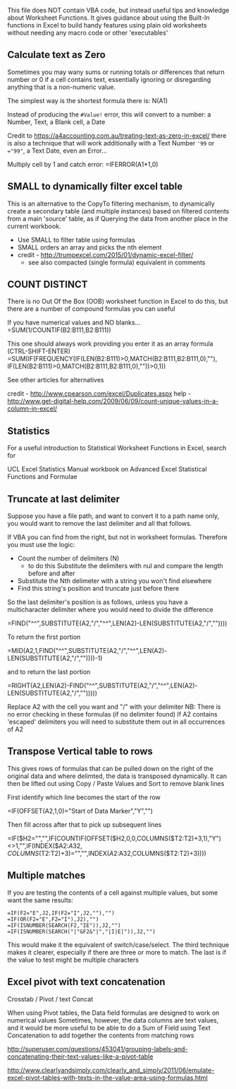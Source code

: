 
This file does NOT contain VBA code, but instead useful tips and knowledge about Worksheet Functions.
It gives guidance about using the Built-In functions in Excel to build handy features using plain old worksheets 
without needing any macro code or other 'executables'

## Calculate text as Zero

Sometimes you may wany sums or running totals or differences that return number or 0 if a cell contains text, essentially ignoring or disregarding anything that is a non-numeric value.

The simplest way is the shortest formula there is: N(A1)

Instead of producing the `#Value!` error, this will convert to a number: a Number, Text, a Blank cell, a Date

Credit to https://a4accounting.com.au/treating-text-as-zero-in-excel/ there is also a technique that will work additionally with a Text Number `'99` or `="99"`, a Text Date, even an Error...

Multiply cell by 1 and catch error: =IFERROR(A1*1,0) 


## SMALL to dynamically filter excel table

This is an alternative to the CopyTo filtering mechanism, 
to dynamically create a secondary table (and multiple instances) 
based on filtered contents from a main 'source' table, 
as if Querying the data from another place in the current workbook. 

* Use SMALL to filter table using formulas
* SMALL orders an array and picks the nth element
* credit - http://trumpexcel.com/2015/01/dynamic-excel-filter/
    * see also compacted (single formula) equivalent in comments


## COUNT DISTINCT

There is no Out Of the Box (OOB) worksheet function in Excel to do this, 
but there are a number of compound formulas you can useful

If you have numerical values and NO blanks...
=SUM(1/COUNTIF(B2:B111,B2:B111)) 

This one should always work providing you enter it as an array formula (CTRL-SHIFT-ENTER)
=SUM(IF(FREQUENCY(IF(LEN(B2:B111)>0,MATCH(B2:B111,B2:B111,0),""), IF(LEN(B2:B111)>0,MATCH(B2:B111,B2:B111,0),""))>0,1))

See other articles for alternatives

credit - http://www.cpearson.com/excel/Duplicates.aspx
help - http://www.get-digital-help.com/2009/06/09/count-unique-values-in-a-column-in-excel/

## Statistics

For a useful introduction to Statistical Worksheet Functions in Excel, search for 

UCL Excel Statistics Manual workbook on Advanced Excel Statistical Functions and Formulae

## Truncate at last delimiter

Suppose you have a file path, and want to convert it to a path name only, you would want to 
remove the last delimiter and all that follows.

If VBA you can find from the right, but not in worksheet formulas. Therefore you must use the logic:
* Count the number of delimiters (N)
	* to do this Substitute the delimiters with nul and compare the length before and after
* Substitute the Nth delimeter with a string you won't find elsewhere
* Find this string's position and truncate just before there

So the last delimiter's position is as follows,
unless you have a multicharacter delimiter where you would need to divide the difference

=FIND("^^",SUBSTITUTE(A2,"/","^^",LEN(A2)-LEN(SUBSTITUTE(A2,"/",""))))

To return the first portion

=MID(A2,1,FIND("^^",SUBSTITUTE(A2,"/","^^",LEN(A2)-LEN(SUBSTITUTE(A2,"/",""))))-1)

and to return the last portion

=RIGHT(A2,LEN(A2)-FIND("^^",SUBSTITUTE(A2,"/","^^",LEN(A2)-LEN(SUBSTITUTE(A2,"/","")))))

Replace A2 with the cell you want and "/" with your delimiter
NB: There is no error checking in these formulas (if no delimiter found)
If A2 contains 'escaped' delimiters you will need to substitute them out in all occurrences of A2


## Transpose Vertical table to rows

This gives rows of formulas that can be pulled down on the right of the original data
and where delimted, the data is transposed dynamically.
It can then be lifted out using Copy / Paste Values and Sort to remove blank lines

First identify which line becomes the start of the row

=IF(OFFSET(A2,1,0)="Start of Data Marker","Y","")

Then fill across after that to pick up subsequent lines 

=IF($H2="","",IF(COUNTIF(OFFSET($H2,0,0,COLUMNS($T2:T2)+3,1),"Y")<>1,"",IF(INDEX($A2:$A32,COLUMNS($T2:T2)+3)="","",INDEX($A2:$A32,COLUMNS($T2:T2)+3))))


## Multiple matches

If you are testing the contents of a cell against multiple values, but some want the same results:

```
=IF(F2="E",J2,IF(F2="I",J2,""),"")
=IF(OR(F2="E",F2="I"),J2),"")
=IF(ISNUMBER(SEARCH(F2,"IE")),J2,"")
=IF(ISNUMBER(SEARCH("|"&F2&"|","|I|E|")),J2,"")
```

This would make it the equivalent of switch/case/select.
The third technique makes it clearer, especially if there are three or more to match.
The last is if the value to test might be multiple characters

## Excel pivot with text concatenation

Crosstab / Pivot / text Concat
 
When using Pivot tables, the Data field formulas are designed to work on numerical values
Sometimes, however, the data columns are text values, and it would be more useful to be able to do a Sum of Field using Text Concatenation to add together the contents from matching rows
 
http://superuser.com/questions/453041/grouping-labels-and-concatenating-their-text-values-like-a-pivot-table
 
http://www.clearlyandsimply.com/clearly_and_simply/2011/06/emulate-excel-pivot-tables-with-texts-in-the-value-area-using-formulas.html

